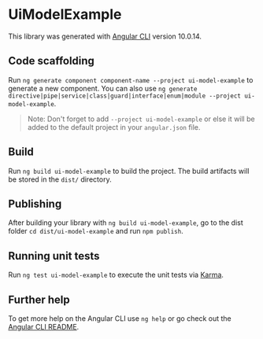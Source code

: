 # UiModelExample

This library was generated with [Angular CLI](https://github.com/angular/angular-cli) version 10.0.14.

## Code scaffolding

Run `ng generate component component-name --project ui-model-example` to generate a new component. You can also use `ng generate directive|pipe|service|class|guard|interface|enum|module --project ui-model-example`.
> Note: Don't forget to add `--project ui-model-example` or else it will be added to the default project in your `angular.json` file. 

## Build

Run `ng build ui-model-example` to build the project. The build artifacts will be stored in the `dist/` directory.

## Publishing

After building your library with `ng build ui-model-example`, go to the dist folder `cd dist/ui-model-example` and run `npm publish`.

## Running unit tests

Run `ng test ui-model-example` to execute the unit tests via [Karma](https://karma-runner.github.io).

## Further help

To get more help on the Angular CLI use `ng help` or go check out the [Angular CLI README](https://github.com/angular/angular-cli/blob/master/README.md).
